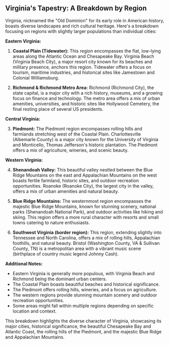 ## Virginia's Tapestry: A Breakdown by Region

Virginia, nicknamed the "Old Dominion" for its early role in American history, boasts diverse landscapes and rich cultural heritage. Here's a breakdown focusing on regions with slightly larger populations than individual cities:

**Eastern Virginia:**

1. **Coastal Plain (Tidewater):** This region encompasses the flat, low-lying areas along the Atlantic Ocean and Chesapeake Bay. Virginia Beach (Virginia Beach City), a major resort city known for its beaches and military presence, anchors this region. Tidewater offers a focus on tourism, maritime industries, and historical sites like Jamestown and Colonial Williamsburg.

2. **Richmond & Richmond Metro Area:** Richmond (Richmond City), the state capital, is a major city with a rich history, museums, and a growing focus on finance and technology. The metro area offers a mix of urban amenities, universities, and historic sites like Hollywood Cemetery, the final resting place of several US presidents.

**Central Virginia:**

3. **Piedmont:** The Piedmont region encompasses rolling hills and farmlands stretching west of the Coastal Plain. Charlottesville (Albemarle County) is a major city known for the University of Virginia and Monticello, Thomas Jefferson's historic plantation. The Piedmont offers a mix of agriculture, wineries, and scenic beauty.

**Western Virginia:**

4. **Shenandoah Valley:** This beautiful valley nestled between the Blue Ridge Mountains on the east and Appalachian Mountains on the west boasts fertile farmland, historic sites, and outdoor recreation opportunities. Roanoke (Roanoke City), the largest city in the valley, offers a mix of urban amenities and natural beauty.

5. **Blue Ridge Mountains:** The westernmost region encompasses the majestic Blue Ridge Mountains, known for stunning scenery, national parks (Shenandoah National Park), and outdoor activities like hiking and skiing. This region offers a more rural character with resorts and small towns catering to nature enthusiasts.

6. **Southwest Virginia (border region):** This region, extending slightly into Tennessee and North Carolina, offers a mix of rolling hills, Appalachian foothills, and natural beauty. Bristol (Washington County, VA & Sullivan County, TN) is a metropolitan area with a vibrant music scene (birthplace of country music legend Johnny Cash).

**Additional Notes:**

- Eastern Virginia is generally more populous, with Virginia Beach and Richmond being the dominant urban centers.
- The Coastal Plain boasts beautiful beaches and historical significance.
- The Piedmont offers rolling hills, wineries, and a focus on agriculture.
- The western regions provide stunning mountain scenery and outdoor recreation opportunities.
- Some areas might fall within multiple regions depending on specific location and context.

This breakdown highlights the diverse character of Virginia, showcasing its major cities, historical significance, the beautiful Chesapeake Bay and Atlantic Coast, the rolling hills of the Piedmont, and the majestic Blue Ridge and Appalachian Mountains.
